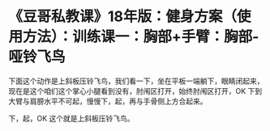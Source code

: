 # 《豆哥私教课》18年版：健身方案（使用方法）：训练课一：胸部+手臂：胸部-哑铃飞鸟

下面这个动作是上斜板压铃飞鸟，我们看一下，坐在平板一端躺下，眼睛闭起来，现在是这个咱们这个掌心小腿看到没有，肘闱区打开，始终肘闱区打开，OK 下到大臂与肩膀水平不可起，慢慢下，起，再与手骨侧上方合起来。

下，起，OK 这个就是上斜板压铃飞鸟。